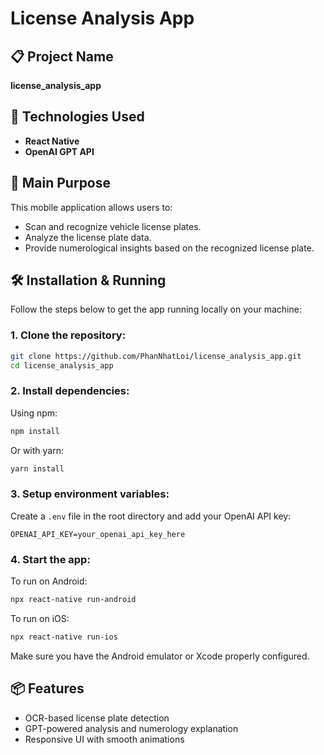 # License Analysis App

## 📋 Project Name

**license\_analysis\_app**

## 🚀 Technologies Used

* **React Native**
* **OpenAI GPT API**

## 🎯 Main Purpose

This mobile application allows users to:

* Scan and recognize vehicle license plates.
* Analyze the license plate data.
* Provide numerological insights based on the recognized license plate.

## 🛠️ Installation & Running

Follow the steps below to get the app running locally on your machine:

### 1. Clone the repository:

```bash
git clone https://github.com/PhanNhatLoi/license_analysis_app.git
cd license_analysis_app
```

### 2. Install dependencies:

Using npm:

```bash
npm install
```

Or with yarn:

```bash
yarn install
```

### 3. Setup environment variables:

Create a `.env` file in the root directory and add your OpenAI API key:

```
OPENAI_API_KEY=your_openai_api_key_here
```

### 4. Start the app:

To run on Android:

```bash
npx react-native run-android
```

To run on iOS:

```bash
npx react-native run-ios
```

Make sure you have the Android emulator or Xcode properly configured.

## 📦 Features

* OCR-based license plate detection
* GPT-powered analysis and numerology explanation
* Responsive UI with smooth animations
